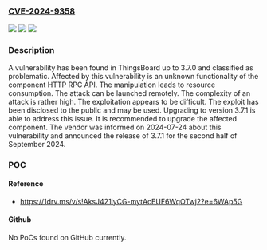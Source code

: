 ### [CVE-2024-9358](https://cve.mitre.org/cgi-bin/cvename.cgi?name=CVE-2024-9358)
![](https://img.shields.io/static/v1?label=Product&message=ThingsBoard&color=blue)
![](https://img.shields.io/static/v1?label=Version&message=%3D%203.0%20&color=brighgreen)
![](https://img.shields.io/static/v1?label=Vulnerability&message=Resource%20Consumption&color=brighgreen)

### Description

A vulnerability has been found in ThingsBoard up to 3.7.0 and classified as problematic. Affected by this vulnerability is an unknown functionality of the component HTTP RPC API. The manipulation leads to resource consumption. The attack can be launched remotely. The complexity of an attack is rather high. The exploitation appears to be difficult. The exploit has been disclosed to the public and may be used. Upgrading to version 3.7.1 is able to address this issue. It is recommended to upgrade the affected component. The vendor was informed on 2024-07-24 about this vulnerability and announced the release of 3.7.1 for the second half of September 2024.

### POC

#### Reference
- https://1drv.ms/v/s!AksJ421iyCG-mytAcEUF6WqOTwj2?e=6WAp5G

#### Github
No PoCs found on GitHub currently.

